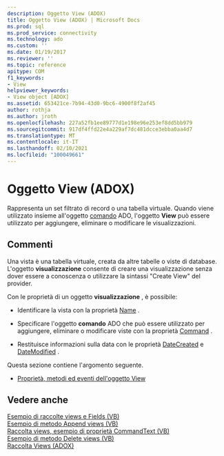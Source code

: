 ```yaml
---
description: Oggetto View (ADOX)
title: Oggetto View (ADOX) | Microsoft Docs
ms.prod: sql
ms.prod_service: connectivity
ms.technology: ado
ms.custom: ''
ms.date: 01/19/2017
ms.reviewer: ''
ms.topic: reference
apitype: COM
f1_keywords:
- View
helpviewer_keywords:
- View object [ADOX]
ms.assetid: 653421ce-7b94-43d0-9bc6-4900f8f2af45
author: rothja
ms.author: jroth
ms.openlocfilehash: 227a52fb1ee89777d1e198e96e253ef8dd5bb979
ms.sourcegitcommit: 917df4ffd22e4a229af7dc481dcce3ebba0aa4d7
ms.translationtype: MT
ms.contentlocale: it-IT
ms.lasthandoff: 02/10/2021
ms.locfileid: "100049661"
---
```

# <a name="view-object-adox"></a>Oggetto View (ADOX)
Rappresenta un set filtrato di record o una tabella virtuale. Quando viene utilizzato insieme all'oggetto [comando](../ado-api/command-object-ado.md) ADO, l'oggetto **View** può essere utilizzato per aggiungere, eliminare o modificare le visualizzazioni.  
  
## <a name="remarks"></a>Commenti  
 Una vista è una tabella virtuale, creata da altre tabelle o viste di database. L'oggetto **visualizzazione** consente di creare una visualizzazione senza dover essere a conoscenza o utilizzare la sintassi "Create View" del provider.  
  
 Con le proprietà di un oggetto **visualizzazione** , è possibile:  
  
-   Identificare la vista con la proprietà [Name](./name-property-adox.md) .  
  
-   Specificare l'oggetto **comando** ADO che può essere utilizzato per aggiungere, eliminare o modificare viste con la proprietà [Command](./command-property-adox.md) .  
  
-   Restituisce informazioni sulla data con le proprietà [DateCreated](./datecreated-property-adox.md) e [DateModified](./datemodified-property-adox.md) .  
  
 Questa sezione contiene l'argomento seguente.  
  
-   [Proprietà, metodi ed eventi dell'oggetto View](./view-object-properties-methods-and-events.md)  
  
## <a name="see-also"></a>Vedere anche  
 [Esempio di raccolte views e Fields (VB)](./views-and-fields-collections-example-vb.md)   
 [Esempio di metodo Append views (VB)](./views-append-method-example-vb.md)   
 [Raccolta views, esempio di proprietà CommandText (VB)](./views-collection-commandtext-property-example-vb.md)   
 [Esempio di metodo Delete views (VB)](./views-delete-method-example-vb.md)   
 [Raccolta Views (ADOX)](./views-collection-adox.md)